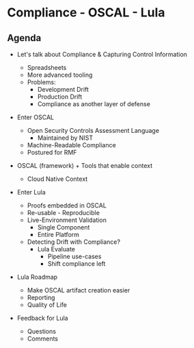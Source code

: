 # Compliance - OSCAL - Lula

## Agenda

- Let's talk about Compliance & Capturing Control Information
  - Spreadsheets
  - More advanced tooling
  - Problems:
    - Development Drift
    - Production Drift
    - Compliance as another layer of defense

- Enter OSCAL
  - Open Security Controls Assessment Language
    - Maintained by NIST
  - Machine-Readable Compliance
  - Postured for RMF

- OSCAL (framework) + Tools that enable context
  - Cloud Native Context

- Enter Lula
  - Proofs embedded in OSCAL
  - Re-usable - Reproducible
  - Live-Environment Validation
    - Single Component
    - Entire Platform
  - Detecting Drift with Compliance?
    - Lula Evaluate
      - Pipeline use-cases
      - Shift compliance left

- Lula Roadmap
  - Make OSCAL artifact creation easier
  - Reporting
  - Quality of Life

- Feedback for Lula
  - Questions
  - Comments